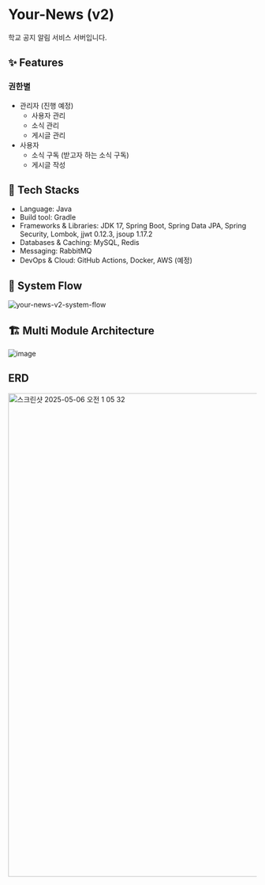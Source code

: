 # Your-News (v2)

학교 공지 알림 서비스 서버입니다.

## ✨ Features
### 권한별
 - 관리자 (진행 예정)
     - 사용자 관리
     - 소식 관리
     - 게시글 관리
 - 사용자
     - 소식 구독 (받고자 하는 소식 구독)
     - 게시글 작성

## 🚀 Tech Stacks
 - Language: Java
 - Build tool: Gradle
 - Frameworks & Libraries: JDK 17, Spring Boot, Spring Data JPA, Spring Security, Lombok, jjwt 0.12.3, jsoup 1.17.2
 - Databases & Caching: MySQL, Redis
 - Messaging: RabbitMQ
 - DevOps & Cloud: GitHub Actions, Docker, AWS (예정)

## 🔄 System Flow
![your-news-v2-system-flow](https://github.com/user-attachments/assets/c9836b7f-3f91-42e7-97ac-a92411d8892e)

## 🏗️ Multi Module Architecture
![image](https://github.com/user-attachments/assets/cc0e5376-d95a-49be-bdaa-ba678f1e8cc0)

## ERD
<img width="979" alt="스크린샷 2025-05-06 오전 1 05 32" src="https://github.com/user-attachments/assets/b9814a35-c928-4b32-8744-a1f296c8a923" />
